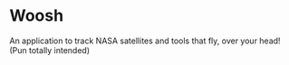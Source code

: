 # Woosh
An application to track NASA satellites and tools that fly, over your head! (Pun totally intended)
